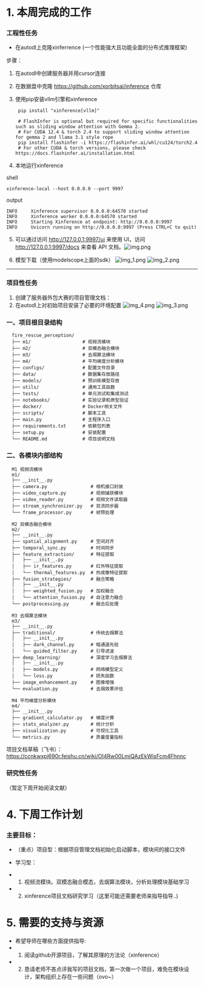 # 1. 本周完成的工作

### 工程性任务

- 在autodl上克隆xinferrence
  (一个性能强大且功能全面的分布式推理框架)

步骤：
1. 在autodl中创建服务器并用cursor连接
2. 在数据盘中克隆 https://github.com/xorbitsai/inference 仓库
3. 使用pip安装vllm引擎和xinference
      
        pip install "xinference[vllm]"
      
        # FlashInfer is optional but required for specific functionalities such as sliding window attention with Gemma 2.
        # For CUDA 12.4 & torch 2.4 to support sliding window attention for gemma 2 and llama 3.1 style rope
        pip install flashinfer -i https://flashinfer.ai/whl/cu124/torch2.4
        # For other CUDA & torch versions, please check https://docs.flashinfer.ai/installation.html
4. 本地运行xinference

shell

    xinference-local --host 0.0.0.0 --port 9997

  output

    INFO     Xinference supervisor 0.0.0.0:64570 started
    INFO     Xinference worker 0.0.0.0:64570 started
    INFO     Starting Xinference at endpoint: http://0.0.0.0:9997
    INFO     Uvicorn running on http://0.0.0.0:9997 (Press CTRL+C to quit)

5. 可以通过访问 http://127.0.0.1:9997/ui 来使用 UI，访问 http://127.0.0.1:9997/docs 来查看 API 文档。![img.png](img.png)

6. 模型下载（使用modelscope上面的sdk）
![img_1.png](img_1.png)
![img_2.png](img_2.png)

---

### 项目性任务



1. 创建了服务器外包大赛的项目管理文档：
2. 在autodl上对初始项目安装了必要的环境配置
![img_4.png](img_4.png)
![img_3.png](img_3.png)

### 一、项目根目录结构

      fire_rescue_perception/
      ├── m1/                   # 视频流模块
      ├── m2/                   # 双模态融合模块
      ├── m3/                   # 去烟算法模块
      ├── m4/                   # 平均梯度分析模块
      ├── configs/              # 配置文件目录
      ├── data/                 # 数据集存放路径
      ├── models/               # 预训练模型存放
      ├── utils/                # 通用工具函数
      ├── tests/                # 单元测试和集成测试
      ├── notebooks/            # 实验记录和原型验证
      ├── docker/               # Docker相关文件
      ├── scripts/              # 脚本工具
      ├── main.py               # 主程序入口
      ├── requirements.txt      # 依赖包列表
      ├── setup.py              # 安装配置
      └── README.md             # 项目说明文档


### 二、各模块内部结构

      M1 视频流模块
      m1/
      ├── __init__.py
      ├── camera.py                # 相机接口封装
      ├── video_capture.py         # 视频捕获模块
      ├── video_reader.py          # 视频文件读取器
      ├── stream_synchronizer.py   # 双流同步器
      └── frame_processor.py       # 帧预处理
      
      M2 双模态融合模块
      m2/
      ├── __init__.py
      ├── spatial_alignment.py     # 空间对齐
      ├── temporal_sync.py         # 时间同步
      ├── feature_extraction/      # 特征提取
      │   ├── __init__.py
      │   ├── ir_features.py       # 红外特征提取
      │   └── thermal_features.py  # 热成像特征提取
      ├── fusion_strategies/       # 融合策略
      │   ├── __init__.py
      │   ├── weighted_fusion.py   # 加权融合
      │   └── attention_fusion.py  # 自注意力融合
      └── postprocessing.py        # 融合后处理

      M3 去烟算法模块
      m3/
      ├── __init__.py
      ├── traditional/             # 传统去烟算法
      │   ├── __init__.py
      │   ├── dark_channel.py      # 暗通道先验
      │   └── guided_filter.py     # 引导滤波
      ├── deep_learning/           # 深度学习去烟算法
      │   ├── __init__.py
      │   ├── models.py            # 网络模型定义
      │   └── loss.py              # 损失函数
      ├── image_enhancement.py     # 图像增强
      └── evaluation.py            # 去烟效果评估
      
      M4 平均梯度分析模块
      m4/
      ├── __init__.py
      ├── gradient_calculator.py   # 梯度计算
      ├── stats_analyzer.py        # 统计分析
      ├── visualization.py         # 可视化工具
      └── metrics.py               # 质量度量指标

项目文档草稿（飞书）：https://ccnkwxpj690r.feishu.cn/wiki/OI4Rw00LmiQAzEkWisFcm4Fhnnc
### 研究性任务

（暂定下周开始阅读文献）



# 4. 下周工作计划
### 主要目标：
 
* （重点）项目型：根据项目管理文档初始化启动脚本，模块间的接口文件
* 学习型：

* 1. 视频流模块。双模态融合模态，去烟算法模块，分析处理模块基础学习
* 2. xinference项目文档研究学习（这里可能还需要老师来指导指导..)
# 5. 需要的支持与资源

* 希望导师在哪些方面提供指导:
* 1. 阅读github开源项目，了解其原理的方法论（xinference）
* 2. 恳请老师不吝点评我写的项目文档，第一次做一个项目，难免在模块设计，架构组织上存在一些问题（ovo~）



